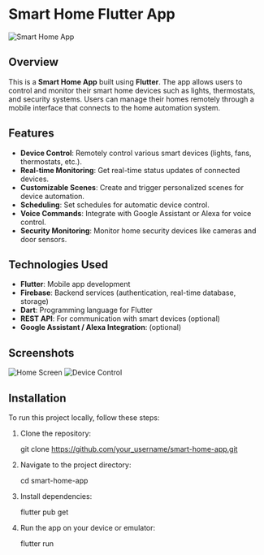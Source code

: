 # Smart Home Flutter App

![Smart Home App](path_to_your_image.png) <!-- Add a screenshot of your app here -->

## Overview

This is a **Smart Home App** built using **Flutter**. The app allows users to control and monitor their smart home devices such as lights, thermostats, and security systems. Users can manage their homes remotely through a mobile interface that connects to the home automation system.

## Features

- **Device Control**: Remotely control various smart devices (lights, fans, thermostats, etc.).
- **Real-time Monitoring**: Get real-time status updates of connected devices.
- **Customizable Scenes**: Create and trigger personalized scenes for device automation.
- **Scheduling**: Set schedules for automatic device control.
- **Voice Commands**: Integrate with Google Assistant or Alexa for voice control.
- **Security Monitoring**: Monitor home security devices like cameras and door sensors.

## Technologies Used

- **Flutter**: Mobile app development
- **Firebase**: Backend services (authentication, real-time database, storage)
- **Dart**: Programming language for Flutter
- **REST API**: For communication with smart devices (optional)
- **Google Assistant / Alexa Integration**: (optional)

## Screenshots

![Home Screen](path_to_screenshot1.png)
![Device Control](path_to_screenshot2.png)

<!-- Replace these with your actual app screenshots -->

## Installation

To run this project locally, follow these steps:

1. Clone the repository:
   
   git clone https://github.com/your_username/smart-home-app.git

2. Navigate to the project directory:

   cd smart-home-app

3. Install dependencies:

   flutter pub get

4. Run the app on your device or emulator:
   
   flutter run
